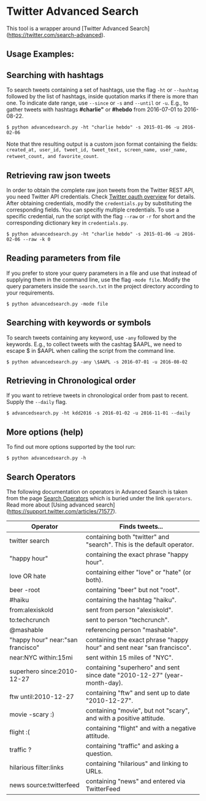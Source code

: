 # Twitter Advanced Search

This tool is a wrapper around [Twitter Advanced Search]
(https://twitter.com/search-advanced).

## Usage Examples:

## Searching with hashtags

To search tweets containing a set of hashtags, use the flag `-ht` or
`--hashtag` followed by the list of hashtags, inside quotation marks if there
is more than one. To indicate date range, use `--since` or `-s` and `--until`
or `-u`. E.g., to gather tweets with hashtags **\#charlie"** or **\#hebdo**
from 2016-07-01 to 2016-08-22.

```shell
$ python advancedsearch.py -ht "charlie hebdo" -s 2015-01-06 -u 2016-02-06
```

Note that thre resulting output is a custom json format containing the fields:
` created_at, user_id, tweet_id, tweet_text, screen_name, user_name,
retweet_count, and favorite_count`.

## Retrieving raw json tweets

In order to obtain the complete raw json tweets from the Twitter REST API, you
need Twitter API credentials. Check [Twitter oauth
overview](https://dev.twitter.com/oauth/overview) for details. After obtaining
credentials, modify the `credentials.py` by substituting the corresponding
fields. You can specifiy multiple credentials. To use a specific credential,
run the script with the flag `--raw` or `-r` for short and the corresponding
dictionary key in `credentials.py`.

```shell
$ python advancedsearch.py -ht "charlie hebdo" -s 2015-01-06 -u 2016-02-06 --raw -k 0
```

## Reading parameters from file

If you prefer to store your query parameters in a file and use that instead of
supplying them in the command line, use the flag `-mode file`. Modify the query
parameters inside the `search.txt` in the project directory according to your
requirements.

```shell
$ python advancedsearch.py -mode file
```

## Searching with keywords or symbols

To search tweets containing any keyword, use `-any` followed by the keywords.
E.g., to collect tweets with the cashtag $AAPL, we need to escape $ in $AAPL
when calling the script from the command line.

```shell
$ python advancedsearch.py -any \$AAPL -s 2016-07-01 -u 2016-08-02
```

## Retrieving in Chronological order

If you want to retrieve tweets in chronological order from past to recent.
Supply the `--daily` flag.

```shell
$ advancedsearch.py -ht kdd2016 -s 2016-01-02 -u 2016-11-01 --daily
```

## More options (help)

To find out more options supported by the tool run:

```shell
$ python advancedsearch.py -h
```


## Search Operators

The following documentation on operators in Advanced Search is taken from the
page [Search Operators](https://twitter.com/search-home#) which is buried
under the link `operators`. Read more about [Using advanced search]
(https://support.twitter.com/articles/71577).

| Operator         |  Finds tweets...    
|------------------|---------------------
| twitter search   |  containing both "twitter" and "search". This is the default operator.
| "happy hour"     |  containing the exact phrase "happy hour".
| love OR hate     |  containing either "love" or "hate" (or both).
| beer -root       |  containing "beer" but not "root".
| \#haiku          |  containing the hashtag "haiku".
| from:alexiskold  |  sent from person "alexiskold".
| to:techcrunch    |  sent to person "techcrunch".
| @mashable        |  referencing person "mashable".
| "happy hour"  near:"san francisco"  | containing the exact phrase "happy hour" and sent near "san francisco".
| near:NYC within:15mi                |  sent within 15 miles of "NYC".
| superhero since:2010-12-27          |  containing "superhero" and sent since date "2010-12-27" (year-month-day).
| ftw until:2010-12-27                |  containing "ftw" and sent up to date "2010-12-27".
| movie -scary :)                     |  containing "movie", but not "scary", and with a positive attitude.
| flight :(                           |  containing "flight" and with a negative attitude.
| traffic ?                           |  containing "traffic" and asking a question.
| hilarious filter:links              |  containing "hilarious" and linking to URLs.
| news source:twitterfeed             |  containing "news" and entered via TwitterFeed
